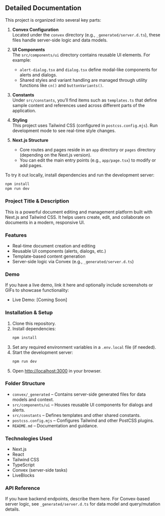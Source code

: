 ## Detailed Documentation

This project is organized into several key parts:

1. **Convex Configuration**  
   Located under the `convex` directory (e.g., `_generated/server.d.ts`), these files handle server-side logic and data models.

2. **UI Components**  
   The `src/components/ui` directory contains reusable UI elements. For example:

    - `alert-dialog.tsx` and `dialog.tsx` define modal-like components for alerts and dialogs.
    - Shared styles and variant handling are managed through utility functions like `cn()` and `buttonVariants()`.

3. **Constants**  
   Under `src/constants`, you’ll find items such as `templates.ts` that define sample content and references used across different parts of the application.

4. **Styling**  
   This project uses Tailwind CSS (configured in `postcss.config.mjs`). Run development mode to see real-time style changes.

5. **Next.js Structure**
    - Core routes and pages reside in an `app` directory or `pages` directory (depending on the Next.js version).
    - You can edit the main entry points (e.g., `app/page.tsx`) to modify or add pages.

To try it out locally, install dependencies and run the development server:

```bash
npm install
npm run dev
```

### Project Title & Description

This is a powerful document editing and management platform built with Next.js and Tailwind CSS. It helps users create, edit, and collaborate on documents in a modern, responsive UI.

### Features

- Real-time document creation and editing
- Reusable UI components (alerts, dialogs, etc.)
- Template-based content generation
- Server-side logic via Convex (e.g., `_generated/server.d.ts`)

### Demo

If you have a live demo, link it here and optionally include screenshots or GIFs to showcase functionality:

- Live Demo: [Coming Soon]

### Installation & Setup

1. Clone this repository.
2. Install dependencies:
    ```bash
    npm install
    ```
3. Set any required environment variables in a `.env.local` file (if needed).
4. Start the development server:
    ```bash
    npm run dev
    ```
5. Open [http://localhost:3000](http://localhost:3000) in your browser.

### Folder Structure

- `convex/_generated` – Contains server-side generated files for data models and context.
- `src/components/ui` – Houses reusable UI components for dialogs and alerts.
- `src/constants` – Defines templates and other shared constants.
- `postcss.config.mjs` – Configures Tailwind and other PostCSS plugins.
- `README.md` – Documentation and guidance.

### Technologies Used

- Next.js
- React
- Tailwind CSS
- TypeScript
- Convex (server-side tasks)
- LiveBlocks

### API Reference

If you have backend endpoints, describe them here. For Convex-based server logic, see `_generated/server.d.ts` for data model and query/mutation details.
